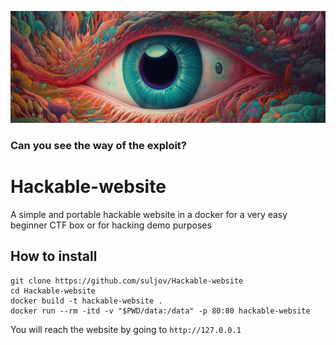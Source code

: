 
![](https://github.com/suljov/Hackable-website/blob/main/eye.jpg)

### Can you see the way of the exploit?

# Hackable-website


A simple and portable hackable website in a docker for a very easy beginner CTF box or for hacking demo purposes


## How to install

```
git clone https://github.com/suljov/Hackable-website
cd Hackable-website
docker build -t hackable-website .
docker run --rm -itd -v "$PWD/data:/data" -p 80:80 hackable-website
```

You will reach the website by going to `http://127.0.0.1`
